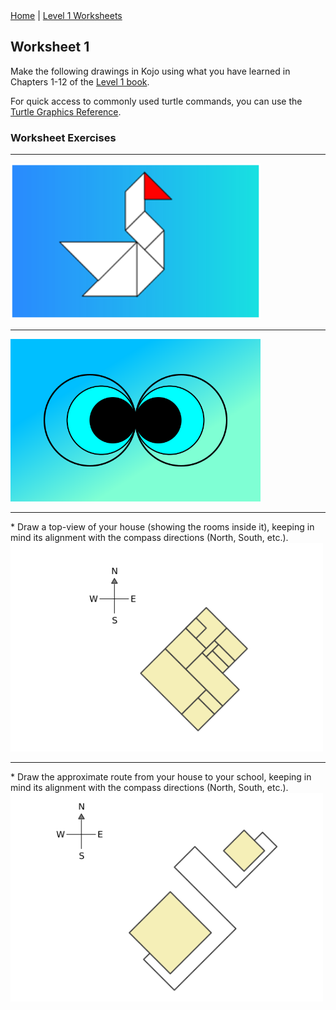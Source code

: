 <div class="nav">
  <a href="/index.html">Home</a> | <a href="index.html">Level 1 Worksheets</a>
</div>

## Worksheet 1

Make the following drawings in Kojo using what you have learned in Chapters 1-12 of the [Level 1 book](/tutorials-index.html#lesson-plans).

For quick access to commonly used turtle commands, you can use the [Turtle Graphics Reference](/reference/turtle.html).

### Worksheet Exercises
<hr/>
<img src="w1pics/duck.png" width="400"/>
<hr/>
<img src="w1pics/eyes.png" width="400"/>
<hr/>
* Draw a top-view of your house (showing the rooms inside it), keeping in mind its alignment with the compass directions (North, South, etc.).

<img src="w1pics/home-topview.png" width="500"/>
<hr/>
* Draw the approximate route from your house to your school, keeping in mind its alignment with the compass directions (North, South, etc.).

<img src="w1pics/home-school-route.png" width="500"/>



